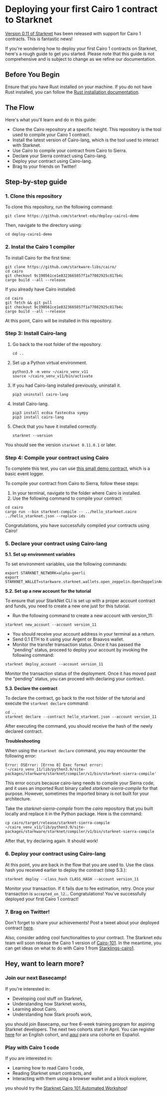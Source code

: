 # Deploying your first Cairo 1 contract to Starknet

[Version 0.11 of Starknet](https://starkware.medium.com/starknet-alpha-v0-11-0-the-transition-to-cairo-1-0-begins-30442d494515) has been released with support for Cairo 1 contracts. This is fantastic news!

If you're wondering how to deploy your first Cairo 1 contracts on Starknet, here's a rough guide to get you started. Please note that this guide is not comprehensive and is subject to change as we refine our documentation.

## Before You Begin

Ensure that you have Rust installed on your machine. If you do not have Rust installed, you can follow the [Rust installation documentation](https://www.rust-lang.org/tools/install).

## The Flow

Here's what you'll learn and do in this guide:

- Clone the Cairo repository at a specific height. This repository is the tool used to compile your Cairo 1 contract.
- Install the latest version of Cairo-lang, which is the tool used to interact with Starknet.
- Use Cairo to compile your contract from Cairo to Sierra.
- Declare your Sierra contract using Cairo-lang.
- Deploy your contract using Cairo-lang.
- Brag to your friends on Twitter!

## Step-by-step guide

### 1. Clone this repository

To clone this repository, run the following command:

```solidity
git clone https://github.com/starknet-edu/deploy-cairo1-demo
```

Then, navigate to the directory using:

```solidity
cd deploy-cairo1-demo
```

### 2. Instal the Cairo 1 compiler

To install Cairo for the first time:

```
git clone https://github.com/starkware-libs/cairo/
cd cairo
git checkout 9c190561ce1e8323665857f1a77082925c817b4c
cargo build --all --release
```

If you already have Cairo installed:

```
cd cairo
git fetch && git pull
git checkout 9c190561ce1e8323665857f1a77082925c817b4c
cargo build --all --release
```

At this point, Cairo will be installed in this repository.

### Step 3: Install Cairo-lang

1. Go back to the root folder of the repository.
    
    ```
    cd ..
    ```
    
2. Set up a Python virtual environment.
    
    ```
    python3.9 -m venv ~/cairo_venv_v11
    source ~/cairo_venv_v11/bin/activate
    ```
    
3. If you had Cairo-lang installed previously, uninstall it.
    
    ```
    pip3 uninstall cairo-lang
    ```
    
4. Install Cairo-lang.
    
    ```
    pip3 install ecdsa fastecdsa sympy
    pip3 install cairo-lang
    ```
    
5. Check that you have it installed correctly.
    
    ```
    starknet --version
    ```
    

You should see the version `starknet 0.11.0.1` or later.

### Step 4: Compile your contract using Cairo

To complete this test, you can use [this small demo contract](https://github.com/starknet-edu/deploy-cairo1-demo/blob/master/hello_starknet.cairo), which is a basic event logger.

To compile your contract from Cairo to Sierra, follow these steps:

1. In your terminal, navigate to the folder where Cairo is installed.
2. Use the following command to compile your contract:

```
cd cairo
cargo run --bin starknet-compile -- ../hello_starknet.cairo ../hello_starknet.json --replace-ids
```

Congratulations, you have successfully compiled your contracts using Cairo!

### 5. Declare your contract using Cairo-lang

**5.1. Set up environment variables**

To set environment variables, use the following commands:

```
export STARKNET_NETWORK=alpha-goerli
export STARKNET_WALLET=starkware.starknet.wallets.open_zeppelin.OpenZeppelinAccount
```

**5.2. Set up a new account for the tutorial**

To ensure that your StarkNet CLI is set up with a proper account contract and funds, you need to create a new one just for this tutorial.

- Run the following command to create a new account with version_11:

```solidity
starknet new_account --account version_11
```

- You should receive your account address in your terminal as a return.
- Send 0.1 ETH to it using your Argent or Braavos wallet.
- Monitor the transfer transaction status. Once it has passed the "pending" status, proceed to deploy your account by invoking the following command:

```solidity
starknet deploy_account --account version_11
```

Monitor the transaction status of the deployment. Once it has moved past the "pending" status, you can proceed with declaring your contract.

**5.3. Declare the contract**

To declare the contract, go back to the root folder of the tutorial and execute the `starknet declare` command:

```
cd ..
starknet declare --contract hello_starknet.json --account version_11
```

After executing the command, you should receive the hash of the newly declared contract.

**Troubleshooting**

When using the `starknet declare` command, you may encounter the following error:

```
Error: OSError: [Errno 8] Exec format error: '~/cairo_venv_11/lib/python3.9/site-packages/starkware/starknet/compiler/v1/bin/starknet-sierra-compile'
```

This error occurs because cairo-lang needs to compile your Sierra code, and it uses an imported Rust binary called *starknet-sierra-compile* for that purpose. However, sometimes the imported binary is not built for your architecture.

Take the *starknet-sierra-compile* from the *cairo* repository that you built locally and replace it in the Python package. Here is the command:

```solidity
cp cairo/target/release/starknet-sierra-compile ~/cairo_venv_v11/lib/python3.9/site-packages/starkware/starknet/compiler/v1/bin/starknet-sierra-compile
```

After that, try declaring again. It should work!

### 6. Deploy your contract using Cairo-lang

At this point, you are back in the flow that you are used to. Use the class hash you received earlier to deploy the contract (step 5.3.):

`starknet deploy --class_hash CLASS_HASH --account version_11`

Monitor your transaction. If it fails due to fee estimation, retry. Once your transaction is `accepted_on_l2`... Congratulations! You’ve successfully deployed your first Cairo 1 contract!

### 7. Brag on Twitter!

Don't forget to share your achievements! Post a tweet about your deployed contract [here](https://twitter.com/henrlihenrli/status/1638468939939282945).

Also, consider adding cool functionalities to your contract. The Starknet edu team will soon release the Cairo 1 version of [Cairo-101](https://github.com/starknet-edu/starknet-cairo-101). In the meantime, you can get ideas on what to do with Cairo 1 from [Starklings-cairo1](https://github.com/shramee/starklings-cairo1).

## Hey, want to learn more?

### Join our next Basecamp!

If you're interested in:

- Developing cool stuff on Starknet,
- Understanding how Starknet works,
- Learning about Cairo,
- Understanding how Stark proofs work,

you should join Basecamp, our free 6-week training program for aspiring Starknet developers. The next two cohorts start in April. You can register [here](https://forms.reform.app/starkware/starknet-basecamp-registration-starting-jan-4th-copy-2/itvk4e) for an English cohort, and [aqui](https://forms.reform.app/starkware/starknet-basecamp-registration-starting-apr-11th-copy/itvk4e) para una cohorte en Español.

### Play with Cairo 1 code

If you are interested in:

- Learning how to read Cairo 1 code,
- Reading Starknet smart contracts, and
- Interacting with them using a browser wallet and a block explorer,

you should try the [Starknet Cairo 101 Automated Workshop](https://github.com/starknet-edu/starknet-cairo-101/tree/cairo1)!
